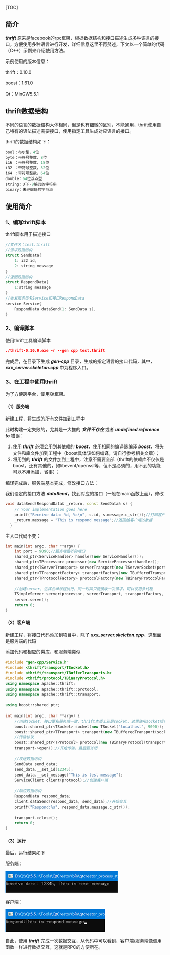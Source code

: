 [TOC]

## 简介

***thrift*** 原来是facebook的rpc框架，根据数据结构和接口描述生成多种语言的接口，方便使用多种语言进行开发，详细信息这里不再赘述，下文以一个简单的代码（C++）示例来介绍使用方法。

示例使用的版本信息：

thrift：0.10.0

boost：1.61.0

Qt：MinGW5.5.1

## thrift数据结构

不同的语言的数据结构大体相同，但是也有细微的区别，不能通用，thrift使用自己特有的语法描述需要接口，使用指定工具生成对应语言的接口。

thrift的数据结构如下：

```c++
bool：布尔型，4位
byte：带符号整数，8位
i16	：带符号整数，18位
i32	：带符号整数，32位
i64	：带符号整数，64位
double：64位浮点型
string：UTF-8编码的字符串
binary：未经编码的字节流
```

## 使用简介

### 1、编写thrift脚本

thrift脚本用于描述接口

```c++
//文件名：test.thrift
//请求数据结构
struct SendData{
	1: i32 id,
	2: string message
}
//返回数据结构
struct RespondData{
	1:string message
}
//收发服务类名Service和接口RespondData
service Service{
	RespondData dataSend(1: SendData s),
}
```

### 2、编译脚本

使用thrift工具编译脚本

```cmake
./thrift-0.10.0.exe -r --gen cpp test.thrift
```

完成后，在目录下生成 ***gen-cpp*** 目录，生成的指定语言的接口代码，其中，***xxx_server.skeleton.cpp*** 中为程序入口。

### 3、在工程中使用thrift

为了方便跨平台，使用Qt框架。

#### （1）服务端

新建工程，将生成的所有文件加到工程中

此时构建一定失败的，尤其是一大推的 ***文件不存在*** 或者 ***undefined reference to*** 错误：

1. 使用 ***thrift*** 必须会用到其依赖的 ***boost***，使用相同的编译器编译 ***boost***，将头文件和库文件加到工程中（boost具体该如何编译，请自行参考相关文章）；
2. 将用到的 ***thrift*** 的文件加到工程中，注意不需要全部（thrift的依赖库不仅仅是boost，还有其他的，如libevent/openssl等，但不是必须的，用不到的功能可以不用添加，省事）；

编译完成后，服务端基本完成，修改接口方法：

我们设定的接口方法 ***dataSend***，找到对应的接口（一般在main函数上面），修改

```c++
void dataSend(RespondData& _return, const SendData& s) {
    // Your implementation goes here
    printf("Receive data: %d, %s\n", s.id, s.message.c_str());//打印客户端的传入参数
    _return.message = "This is respond message";//返回给客户端的数据
  }
```
主入口代码不变：
```c++
int main(int argc, char **argv) {
    int port = 9090;//服务端监听的端口
    shared_ptr<ServiceHandler> handler(new ServiceHandler());
    shared_ptr<TProcessor> processor(new ServiceProcessor(handler));
    shared_ptr<TServerTransport> serverTransport(new TServerSocket(port));
    shared_ptr<TTransportFactory> transportFactory(new TBufferedTransportFactory());
    shared_ptr<TProtocolFactory> protocolFactory(new TBinaryProtocolFactory());

    //创建server，这样会单线程执行，同一时间只能接收一次请求，可以使用多线程
    TSimpleServer server(processor, serverTransport, transportFactory, protocolFactory);
    server.serve();
    return 0;
}
```

#### （2）客户端

新建工程，将接口代码添加到项目中，除了 ***xxx_server.skeleton.cpp***，这里面是服务端的代码

添加代码和相应的类库，和服务端类似

```c++
#include "gen-cpp/Service.h"
#include <thrift/transport/TSocket.h>
#include <thrift/transport/TBufferTransports.h>
#include <thrift/protocol/TBinaryProtocol.h>
using namespace apache::thrift;
using namespace apache::thrift::protocol;
using namespace apache::thrift::transport;

using boost::shared_ptr;

int main(int argc, char **argv) {
    //创建socket，接口要和服务端一致，thrift本质上还是socket，这里使用socket短链接
    boost::shared_ptr<TSocket> socket(new TSocket("localhost", 9090));
    boost::shared_ptr<TTransport> transport(new TBufferedTransport(socket));
    //传输协议
    boost::shared_ptr<TProtocol> protocol(new TBinaryProtocol(transport));
    transport->open();//开始传输，最后要关闭

    //发送数据结构
    SendData send_data;
    send_data.__set_id(12345);
    send_data.__set_message("This is test message");
    ServiceClient client(protocol);//创建客户端

    //响应数据结构
    RespondData respond_data;
    client.dataSend(respond_data, send_data);//开始交互
    printf("Respond:%s", respond_data.message.c_str());

    transport->close();
    return 0;
}
```

#### （3）运行

最后，运行结果如下

服务端：

![1567499596155](1567499596155.png)

客户端：

![1567499573543](1567499573543.png)

自此，使用 ***thrift*** 完成一次数据交互，从代码中可以看到，客户端/服务端像调用函数一样进行数据交互，这就是RPC的方便所在。